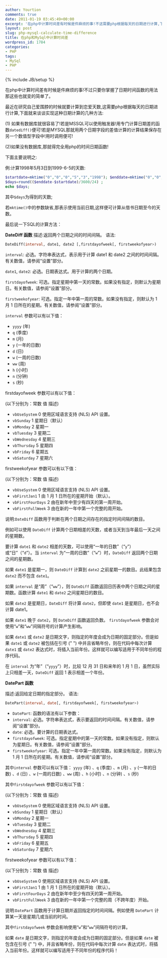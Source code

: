 ```yaml
---
author: Yourtion
comments: true
date: 2011-01-19 03:45:49+00:00
excerpt: '在php中计算时间差有时候是件麻烦的事!不这需要php根据每天的日期进行计算,下面就来谈谈实现这种日期计算的几种方法:'
layout: post
slug: php-mysql-calculate-time-difference
title: 在php和MySql中计算时间差
wordpress_id: 1784
categories:
- PHP
tags:
- MySql
- PHP
---
```

{% include JB/setup %}

在php中计算时间差有时候是件麻烦的事!不过只要你掌握了日期时间函数的用法那这些也就变的简单了。

最近在研究自己爱围脖的时候就要计算到恋爱天数,这需要php根据每天的日期进行计算,下面就来谈谈实现这种日期计算的几种方法:

(1) 如果有数据库就很容易了!若是MSSQL可以使用触发器!用专门计算日期差的函数```datediff()```便可!若是MYSQL那就用两个日期字段的差值计算的计算结果保存在另一个数值型字段中!用时调用便可!

(2)如果没有数据库,那就得完全用php的时间日期函数!

下面主要说明之:   

例:计算1998年5月3日到1999-6-5的天数:

```php
$startdate=mktime("0","0","0","5","3","1998"); $enddate=mktime("0","0","0","6","5","1999"); //所得到的值为从1970-1-1到参数时间的总秒数结果是整数.那么下面的代码就好编多了
$days=round(($enddate-$startdate)/3600/24) ;
echo $days;
```

其中```$days```为得到的天数;

若```mktime()```中的参数缺省,那表示使用当前日期,这样便可计算从借书日期至今的天数。

最后说一下SQL的计算方法：

**DateDiff 函数**
描述:返回两个日期之间的时间间隔。
语法:

```sql
DateDiff(interval, date1, date2 [,firstdayofweek[, firstweekofyear>)
```

```interval```: 必选。字符串表达式，表示用于计算 date1 和 date2 之间的时间间隔。有关数值，请参阅“设置”部分。

```date1```, ```date2```: 必选。日期表达式。用于计算的两个日期。

```firstdayofweek```: 可选。指定星期中第一天的常数。如果没有指定，则默认为星期日。有关数值，请参阅“设置”部分。

```firstweekofyear```: 可选。指定一年中第一周的常数。如果没有指定，则默认为 1 月 1 日所在的星期。有关数值，请参阅“设置”部分。

```interval``` 参数可以有以下值：

* ```yyyy``` (年) 
* ```q``` (季度) 
* ```m``` (月) 
* ```y``` (一年的日数) 
* ```d``` (日) 
* ```w``` (一周的日数) 
* ```ww``` (周) 
* ```h``` (小时)
* ```n``` (分钟) 
* ```s``` (秒)

firstdayofweek 参数可以有以下值：

 (以下分别为：常数 值 描述)
 
* ```vbUseSystem``` 0 使用区域语言支持 (NLS) API 设置。
* ```vbSunday``` 1 星期日（默认）
* ```vbMonday``` 2 星期一
* ```vbTuesday``` 3 星期二
* ```vbWednesday``` 4 星期三
* ```vbThursday``` 5 星期四
* ```vbFriday``` 6 星期五
* ```vbSaturday``` 7 星期六

firstweekofyear 参数可以有以下值：

(以下分别为：常数 值 描述)

* ```vbUseSystem``` 0 使用区域语言支持 (NLS) API 设置。
* ```vbFirstJan1``` 1 由 1 月 1 日所在的星期开始（默认）。
* ```vbFirstFourDays``` 2 由在新年中至少有四天的第一周开始。
* ```vbFirstFullWeek``` 3 由在新的一年中第一个完整的周开始。

说明:```DateDiff``` 函数用于判断在两个日期之间存在的指定时间间隔的数目。

例如可以使用 ```DateDiff``` 计算两个日期相差的天数，或者当天到当年最后一天之间的星期数。

要计算 ```date1``` 和 ```date2``` 相差的天数，可以使用“一年的日数”（“```y```”）或“日”（“```d```”）。当 ```interval``` 为“一周的日数”（“```w```”）时，```DateDiff``` 返回两个日期之间的星期数。

如果 ```date1``` 是星期一，则 ```DateDiff``` 计算到 ```date2``` 之前星期一的数目。此结果包含 ```date2``` 而不包含 ```date1```。

如果 ```interval``` 是“周”（“```ww```”），则 ```DateDiff``` 函数返回日历表中两个日期之间的星期数。函数计算 ```date1``` 和 ```date2``` 之间星期日的数目。

如果 ```date2``` 是星期日，```DateDiff``` 将计算 ```date2```，但即使 ```date1``` 是星期日，也不会计算 date1。

如果 ```date1``` 晚于 ```date2```，则 ```DateDiff``` 函数返回负数。
```firstdayofweek``` 参数会对使用“```w```”和“```ww```”间隔符号的计算产生影响。

如果 ```date1``` 或 ```date2``` 是日期文字，则指定的年度会成为日期的固定部分。但是如果 ```date1``` 或 ```date2``` 被包括在引号 (" ") 中并且省略年份，则在代码中每次计算 ```date1``` 或 ```date2``` 表达式时，将插入当前年份。这样就可以编写适用于不同年份的程序代码。

在 ```interval``` 为“年”（“```yyyy```”）时，比较 12 月 31 日和来年的 1 月 1 日，虽然实际上只相差一天，```DateDiff``` 返回 1 表示相差一个年份。

**DatePart 函数**

描述:返回给定日期的指定部分。
语法:

```sql
DatePart(interval, date[, firstdayofweek[, firstweekofyear>)
```

- ```DatePart```: 函数的语法有以下参数：
- ```interval```: 必选。字符串表达式，表示要返回的时间间隔。有关数值，请参阅“设置”部分。
- ```date```: 必选。要计算的日期表达式。
- ```firstdayofweek```: 可选。指定星期中的第一天的常数。如果没有指定，则默认为星期日。有关数值，请参阅“设置”部分。
- ```firstweekofyear```: 可选。指定一年中第一周的常数。如果没有指定，则默认为 1 月 1 日所在的星期。有关数值，请参阅“设置”部分。

其中```interval``` 参数可以有以下值：
```yyyy``` (年) 、```q``` (季度) 、```m``` (月) 、```y``` (一年的日数) 、```d``` (日) 、```w``` (一周的日数) 、```ww``` (周) 、```h``` (小时) 、```n``` (分钟) 、```s``` (秒)

其中```firstdayofweek``` 参数可以有以下值：

(以下分别为：常数 值 描述)

* ```vbUseSystem``` 0 使用区域语言支持 (NLS) API 设置。
* ```vbSunday``` 1 星期日（默认）
* ```vbMonday``` 2 星期一
* ```vbTuesday``` 3 星期二
* ```vbWednesday``` 4 星期三
* ```vbThursday``` 5 星期四
* ```vbFriday``` 6 星期五
* ```vbSaturday``` 7 星期六

firstweekofyear 参数可以有以下值：

(以下分别为：常数 值 描述)

- ```vbUseSystem``` 0 使用区域语言支持 (NLS) API 设置。
- ```vbFirstJan1``` 1 由 1 月 1 日所在的星期开始（默认）。
- ```vbFirstFourDays``` 2 由在新年中至少有四天的第一周开始。
- ```vbFirstFullWeek``` 3 由在新的一年中第一个完整的周（不跨年度）开始。

说明:```DatePart``` 函数用于计算日期并返回指定的时间间隔。例如使用 ```DatePart``` 计算某一天是星期几或当前的时间。

其中```firstdayofweek``` 参数会影响使用“```w```”和“```ww```”间隔符号的计算。

如果 ```date``` 是日期文字，则指定的年度会成为日期的固定部分。但是如果 ```date``` 被包含在引号 (" ") 中，并且省略年份，则在代码中每次计算 ```date``` 表达式时，将插入当前年份。这样就可以编写适用于不同年份的程序代码！
